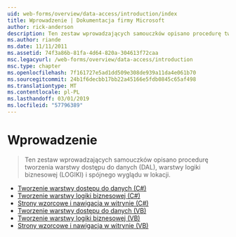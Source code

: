 ```yaml
---
uid: web-forms/overview/data-access/introduction/index
title: Wprowadzenie | Dokumentacja firmy Microsoft
author: rick-anderson
description: Ten zestaw wprowadzających samouczków opisano procedurę tworzenia warstwy dostępu do danych (DAL), warstwy logiki biznesowej (LOGIKI) i spójnego wyglądu w lokacji.
ms.author: riande
ms.date: 11/11/2011
ms.assetid: 74f3a86b-81fa-4d64-820a-304613f72caa
msc.legacyurl: /web-forms/overview/data-access/introduction
msc.type: chapter
ms.openlocfilehash: 7f161727e5ad1dd509e308de939a11da4e061b70
ms.sourcegitcommit: 24b1f6decbb17bb22a45166e5fdb0845c65af498
ms.translationtype: MT
ms.contentlocale: pl-PL
ms.lasthandoff: 03/01/2019
ms.locfileid: "57796389"
---
```

<a name="introduction"></a>Wprowadzenie
====================
> Ten zestaw wprowadzających samouczków opisano procedurę tworzenia warstwy dostępu do danych (DAL), warstwy logiki biznesowej (LOGIKI) i spójnego wyglądu w lokacji.


- [Tworzenie warstwy dostępu do danych (C#)](creating-a-data-access-layer-cs.md)
- [Tworzenie warstwy logiki biznesowej (C#)](creating-a-business-logic-layer-cs.md)
- [Strony wzorcowe i nawigacja w witrynie (C#)](master-pages-and-site-navigation-cs.md)
- [Tworzenie warstwy dostępu do danych (VB)](creating-a-data-access-layer-vb.md)
- [Tworzenie warstwy logiki biznesowej (VB)](creating-a-business-logic-layer-vb.md)
- [Strony wzorcowe i nawigacja w witrynie (VB)](master-pages-and-site-navigation-vb.md)
